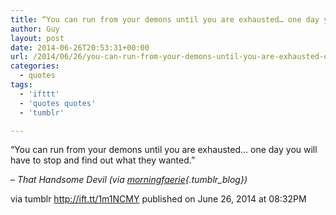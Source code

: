 ```yaml
---
title: “You can run from your demons until you are exhausted… one day you will have to stop and find out…”
author: Guy
layout: post
date: 2014-06-26T20:53:31+00:00
url: /2014/06/26/you-can-run-from-your-demons-until-you-are-exhausted-one-day-you-will-have-to-stop-and-find-out/
categories:
  - quotes
tags:
  - 'ifttt'
  - 'quotes quotes'
  - 'tumblr'

---
```

“You can run from your demons until you are exhausted… one day you will have to stop and find out what they wanted.”

&#8211; _That Handsome Devil (via [morningfaerie][1]{.tumblr_blog})_

via tumblr http://ift.tt/1m1NCMY published on June 26, 2014 at 08:32PM

 [1]: http://ift.tt/Tnhgj1
